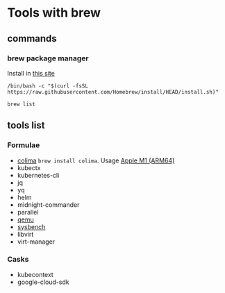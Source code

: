 # Tools with brew

## commands

### brew package manager

Install in [this site][brew_package_manager_install]

```shell
/bin/bash -c "$(curl -fsSL https://raw.githubusercontent.com/Homebrew/install/HEAD/install.sh)"
```

```shell
brew list
```

## tools list

### Formulae

* [colima][colima_install] `brew install colima`. Usage [Apple M1 (ARM64)][colima_docker]
* kubectx
* kubernetes-cli
* jq
* yq
* helm
* midnight-commander
* parallel
* [qemu][qemu]
* [sysbench][sysbench]
* libvirt
* virt-manager

### Casks

* kubecontext
* google-cloud-sdk

[colima_install]:<https://github.com/abiosoft/colima#installation>

[colima_docker]:<https://hub.docker.com/r/gvenzl/oracle-xe>

[brew_package_manager_install]:<https://brew.sh/>

[qemu]:<../commands/qemu/qemu.md>

[sysbench]:<../commands/sysbench/sysbench.md>
